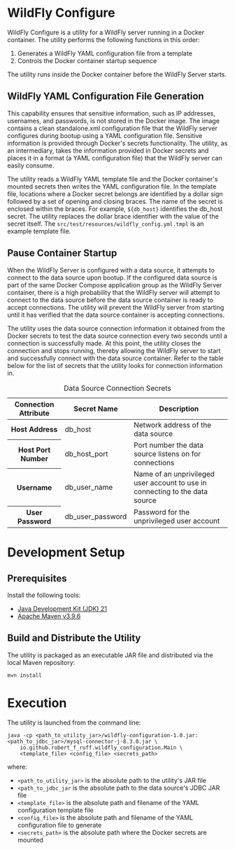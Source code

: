 # WildFly Configure
WildFly Configure is a utility for a WildFly server running in a Docker container. The utility performs the following functions in this order:
1. Generates a WildFly YAML configuration file from a template
2. Controls the Docker container startup sequence

The utility runs inside the Docker container before the WildFly Server starts.

## WildFly YAML Configuration File Generation
This capability ensures that sensitive information, such as IP addresses, usernames, and passwords, is not stored in the Docker image. The image contains a clean standalone.xml configuration file that the WildFly server configures during bootup using a YAML configuration file. Sensitive information is provided through Docker's secrets functionality. The utility, as an intermediary, takes the information provided in Docker secrets and places it in a format (a YAML configuration file) that the WildFly server can easily consume.

The utility reads a WildFly YAML template file and the Docker container's mounted secrets then writes the YAML configuration file. In the template file, locations where a Docker secret belongs are identified by a dollar sign followed by a set of opening and closing braces. The name of the secret is enclosed within the braces. For example, `${db_host}` identifies the db_host secret. The utility replaces the dollar brace identifier with the value of the secret itself. The `src/test/resources/wildfly_config.yml.tmpl` is an example template file.

## Pause Container Startup
When the WildFly Server is configured with a data source, it attempts to connect to the data source upon bootup. If the configured data source is part of the same Docker Compose application group as the WildFly Server container, there is a high probability that the WildFly server will attempt to connect to the data source before the data source container is ready to accept connections. The utility will prevent the WildFly server from starting until it has verified that the data source container is accepting connections.

The utility uses the data source connection information it obtained from the Docker secrets to test the data source connection every two seconds until a connection is successfully made. At this point, the utility closes the connection and stops running, thereby allowing the WildFly server to start and successfully connect with the data source container. Refer to the table below for the list of secrets that the utility looks for connection information in.

<table>
  <caption>Data Source Connection Secrets</caption>
  <thead>
    <tr>
      <th scope="col">Connection Attribute</th>
      <th scope="col">Secret Name</th>
      <th scope="col">Description</th>
    </tr>
  </thead>
  <tbody>
    <tr>
      <th scope="row">Host Address</td>
      <td>db_host</th>
      <td>Network address of the data source</td>
    </tr>
    <tr>
      <th scope="row">Host Port Number</td>
      <td>db_host_port</th>
      <td>Port number the data source listens on for connections</td> 
    </tr>
    <tr>
      <th scope="row">Username</td>
      <td>db_user_name</th>
      <td>Name of an unprivileged user account to use in connecting to the data source</td>
    </tr>
    <tr>
      <th scope="row">User Password</td>
      <td>db_user_password</th>
      <td>Password for the unprivileged user account</td>
    </tr>
  </tbody>
</table>

# Development Setup

## Prerequisites
Install the following tools:
- [Java Development Kit (JDK) 21](https://www.oracle.com/java/technologies/downloads/)
- [Apache Maven v3.9.6](https://maven.apache.org/download.cgi)

## Build and Distribute the Utility
The utility is packaged as an executable JAR file and distributed via the local Maven repository:

```Shell
mvn install
```

# Execution
The utility is launched from the command line:

```Shell
java -cp <path_to_utility_jar>/wildfly-configuration-1.0.jar:<path_to_jdbc_jar>/mysql-connector-j-8.3.0.jar \
    io.github.robert_f_ruff.wildfly_configuration.Main \
    <template_file> <config_file> <secrets_path>
```

where:
- `<path_to_utility_jar>` is the absolute path to the utility's JAR file
- `<path_to_jdbc_jar` is the absolute path to the data source's JDBC JAR file
- `<template_file>` is the absolute path and filename of the YAML configuration template file
- `<config_file>` is the absolute path and filename of the YAML configuration file to generate
- `<secrets_path>` is the absolute path where the Docker secrets are mounted